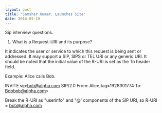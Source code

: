 ```yaml
---
layout: post
title: "Samsher Kumar, Launches Site"
date: 2016-09-19
---
```

Sip interview questions.


1. What is a Request-URI and its purpose?

It indicates the user or service to which this request is being sent or addressed. It may support a SIP, SIPS or TEL URI or any generic URI. It should be noted that the initial value of the R-URI is set as the To header field.

Example:
Alice calls Bob.

INVITE sip:bob@alpha.com SIP/2.0
From: Alice;tag=1928301774
To: Bobbob@alpha.com>

Break the R-URI as "userinfo" and "@' components of the SIP URI, so
R-URI = bob@alpha.com
